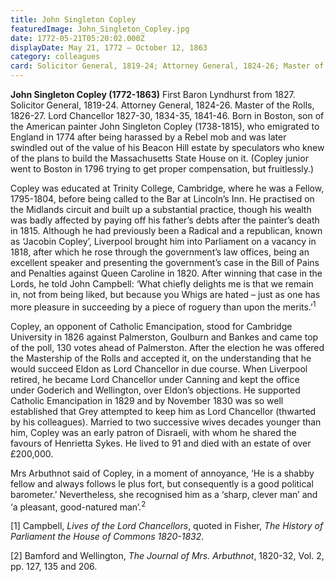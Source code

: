 ```yaml
---
title: John Singleton Copley
featuredImage: John_Singleton_Copley.jpg
date: 1772-05-21T05:20:02.000Z
displayDate: May 21, 1772 – October 12, 1863
category: colleagues
card: Solicitor General, 1819-24; Attorney General, 1824-26; Master of the Rolls, 1826-27
---
```


**John Singleton Copley (1772-1863)** First Baron Lyndhurst from 1827. Solicitor General, 1819-24. Attorney General, 1824-26. Master of the Rolls, 1826-27. Lord Chancellor 1827-30, 1834-35, 1841-46. Born in Boston, son of the American painter John Singleton Copley (1738-1815), who emigrated to England in 1774 after being harassed by a Rebel mob and was later swindled out of the value of his Beacon Hill estate by speculators who knew of the plans to build the Massachusetts State House on it. (Copley junior went to Boston in 1796 trying to get proper compensation, but fruitlessly.)

Copley was educated at Trinity College, Cambridge, where he was a Fellow, 1795-1804, before being called to the Bar at Lincoln’s Inn. He practised on the Midlands circuit and built up a substantial practice, though his wealth was badly affected by paying off his father’s debts after the painter’s death in 1815. Although he had previously been a Radical and a republican, known as ‘Jacobin Copley’, Liverpool brought him into Parliament on a vacancy in 1818, after which he rose through the government’s law offices, being an excellent speaker and presenting the government’s case in the Bill of Pains and Penalties against Queen Caroline in 1820. After winning that case in the Lords, he told John Campbell: ‘What chiefly delights me is that we remain in, not from being liked, but because you Whigs are hated – just as one has more pleasure in succeeding by a piece of roguery than upon the merits.’<sup>1</sup>

Copley, an opponent of Catholic Emancipation, stood for Cambridge University in 1826 against Palmerston, Goulburn and Bankes and came top of the poll, 130 votes ahead of Palmerston. After the election he was offered the Mastership of the Rolls and accepted it, on the understanding that he would succeed Eldon as Lord Chancellor in due course. When Liverpool retired, he became Lord Chancellor under Canning and kept the office under Goderich and Wellington, over Eldon’s objections. He supported Catholic Emancipation in 1829 and by November 1830 was so well established that Grey attempted to keep him as Lord Chancellor (thwarted by his colleagues). Married to two successive wives decades younger than him, Copley was an early patron of Disraeli, with whom he shared the favours of Henrietta Sykes. He lived to 91 and died with an estate of over £200,000.

Mrs Arbuthnot said of Copley, in a moment of annoyance, ‘He is a shabby fellow and always follows le plus fort, but consequently is a good political barometer.’ Nevertheless, she recognised him as a ‘sharp, clever man’ and ‘a pleasant, good-natured man’.<sup>2</sup>

\[1] Campbell, _Lives of the Lord Chancellors_, quoted in Fisher, _The History of Parliament the House of Commons 1820-1832_.

\[2] Bamford and Wellington, _The Journal of Mrs. Arbuthnot_, 1820-32, Vol. 2, pp. 127, 135 and 206.
